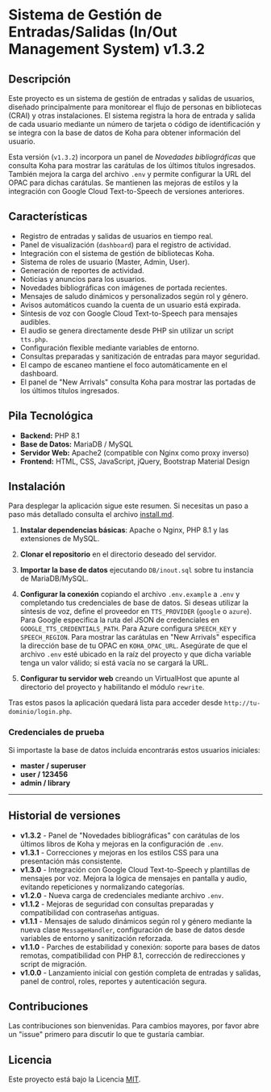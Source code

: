 # Sistema de Gestión de Entradas/Salidas (In/Out Management System) v1.3.2

## Descripción

Este proyecto es un sistema de gestión de entradas y salidas de usuarios, diseñado principalmente para monitorear el flujo de personas en bibliotecas (CRAI) y otras instalaciones. El sistema registra la hora de entrada y salida de cada usuario mediante un número de tarjeta o código de identificación y se integra con la base de datos de Koha para obtener información del usuario.

Esta versión (`v1.3.2`) incorpora un panel de *Novedades bibliográficas* que consulta Koha para mostrar las carátulas de los últimos títulos ingresados. También mejora la carga del archivo `.env` y permite configurar la URL del OPAC para dichas carátulas. Se mantienen las mejoras de estilos y la integración con Google Cloud Text-to-Speech de versiones anteriores.

## Características

* Registro de entradas y salidas de usuarios en tiempo real.
* Panel de visualización (`dashboard`) para el registro de actividad.
* Integración con el sistema de gestión de bibliotecas Koha.
* Sistema de roles de usuario (Master, Admin, User).
* Generación de reportes de actividad.
* Noticias y anuncios para los usuarios.
* Novedades bibliográficas con imágenes de portada recientes.
* Mensajes de saludo dinámicos y personalizados según rol y género.
* Avisos automáticos cuando la cuenta de un usuario está expirada.
* Síntesis de voz con Google Cloud Text-to-Speech para mensajes audibles.
* El audio se genera directamente desde PHP sin utilizar un script `tts.php`.
* Configuración flexible mediante variables de entorno.
* Consultas preparadas y sanitización de entradas para mayor seguridad.
* El campo de escaneo mantiene el foco automáticamente en el dashboard.
* El panel de "New Arrivals" consulta Koha para mostrar las portadas de los últimos títulos ingresados.

## Pila Tecnológica

* **Backend:** PHP 8.1
* **Base de Datos:** MariaDB / MySQL
* **Servidor Web:** Apache2 (compatible con Nginx como proxy inverso)
* **Frontend:** HTML, CSS, JavaScript, jQuery, Bootstrap Material Design


## Instalación

Para desplegar la aplicación sigue este resumen. Si necesitas un paso a paso más detallado consulta el archivo [install.md](install.md).

1. **Instalar dependencias básicas**: Apache o Nginx, PHP 8.1 y las extensiones de MySQL.
2. **Clonar el repositorio** en el directorio deseado del servidor.
3. **Importar la base de datos** ejecutando `DB/inout.sql` sobre tu instancia de MariaDB/MySQL.
4. **Configurar la conexión** copiando el archivo `.env.example` a `.env` y completando tus credenciales de base de datos.
   Si deseas utilizar la síntesis de voz, define el proveedor en `TTS_PROVIDER` (`google` o `azure`).
   Para Google especifica la ruta del JSON de credenciales en `GOOGLE_TTS_CREDENTIALS_PATH`.
   Para Azure configura `SPEECH_KEY` y `SPEECH_REGION`.
   Para mostrar las carátulas en "New Arrivals" especifica la dirección base de tu OPAC en `KOHA_OPAC_URL`.
   Asegúrate de que el archivo `.env` esté ubicado en la raíz del proyecto y que
   dicha variable tenga un valor válido; si está vacía no se cargará la URL.

5. **Configurar tu servidor web** creando un VirtualHost que apunte al directorio del proyecto y habilitando el módulo `rewrite`.

Tras estos pasos la aplicación quedará lista para acceder desde `http://tu-dominio/login.php`.

### Credenciales de prueba

Si importaste la base de datos incluida encontrarás estos usuarios iniciales:

- **master / superuser**
- **user / 123456**
- **admin / library**

---
## Historial de versiones

- **v1.3.2** - Panel de "Novedades bibliográficas" con carátulas de los últimos libros de Koha y mejoras en la configuración de `.env`.
- **v1.3.1** - Correcciones y mejoras en los estilos CSS para una presentación más consistente.
- **v1.3.0** - Integración con Google Cloud Text-to-Speech y plantillas de mensajes por voz. Mejora la lógica de mensajes en pantalla y audio, evitando repeticiones y normalizando categorías.
- **v1.2.0** - Nueva carga de credenciales mediante archivo `.env`.
- **v1.1.2** - Mejoras de seguridad con consultas preparadas y compatibilidad con contraseñas antiguas.
- **v1.1.1** - Mensajes de saludo dinámicos según rol y género mediante la nueva clase `MessageHandler`, configuración de base de datos desde variables de entorno y sanitización reforzada.
- **v1.1.0** - Parches de estabilidad y conexión: soporte para bases de datos remotas, compatibilidad con PHP 8.1, corrección de redirecciones y script de migración.
- **v1.0.0** - Lanzamiento inicial con gestión completa de entradas y salidas, panel de control, roles, reportes y autenticación segura.


## Contribuciones

Las contribuciones son bienvenidas. Para cambios mayores, por favor abre un "issue" primero para discutir lo que te gustaría cambiar.

## Licencia

Este proyecto está bajo la Licencia [MIT](https://choosealicense.com/licenses/mit/).
